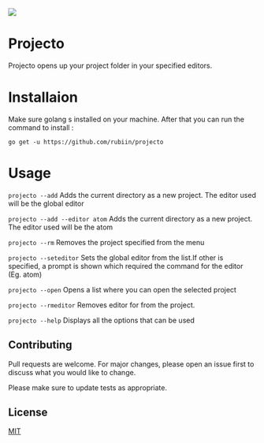 
<img src="https://www.devteam.space/wp-content/uploads/2017/03/gopher_head-min.png"/>

# Projecto

Projecto opens up your project folder in your specified editors.

# Installaion

Make sure golang s installed on your machine. After that you can run the command to install :

`go get -u https://github.com/rubiin/projecto`

# Usage

`projecto --add`
Adds the current directory as a new project. The editor used will be the global editor

`projecto --add --editor atom`
Adds the current directory as a new project. The editor used will be the atom


`projecto --rm`
Removes the project specified from the menu

`projecto --seteditor`
Sets the global editor from the list.If other is specified, a prompt is shown which required the command for the 
  editor (Eg. atom)

`projecto --open`
Opens a list where you can open the selected project


`projecto --rmeditor`
Removes editor for from the project.

`projecto --help`
Displays all the options that can be used




## Contributing
Pull requests are welcome. For major changes, please open an issue first to discuss what you would like to change.

Please make sure to update tests as appropriate.

## License
[MIT](https://choosealicense.com/licenses/mit/)
